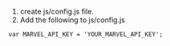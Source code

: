 1. create js/config.js file.
2. Add the following to js/config.js
```
var MARVEL_API_KEY = 'YOUR_MARVEL_API_KEY';
```